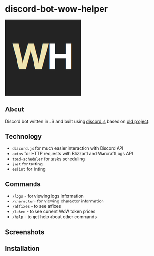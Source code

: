 # discord-bot-wow-helper

![Avatar](/img/avatar.png)

## About

Discord bot written in JS and built using [discord.js](https://discord.js.org/) based on [old project](https://github.com/syqu22/discord-bot-wow-helper).

## Technology

- `discord.js` for much easier interaction with Discord API
- `axios` for HTTP requests with Blizzard and WarcraftLogs API
- `toad-scheduler` for tasks scheduling
- `jest` for testing
- `eslint` for linting

## Commands

- `/logs` - for viewing logs information
- `/character`- for viewing character information
- `/affixes` - to see affixes
- `/token` - to see current WoW token prices
- `/help` - to get help about other commands

## Screenshots

## Installation

